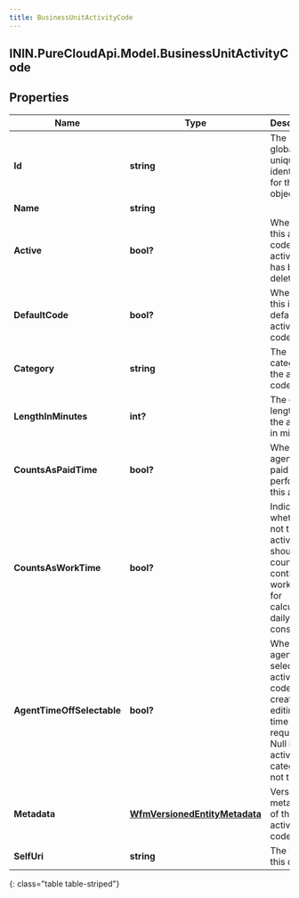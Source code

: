 ```yaml
---
title: BusinessUnitActivityCode
---
```

## ININ.PureCloudApi.Model.BusinessUnitActivityCode

## Properties

|Name | Type | Description | Notes|
|------------ | ------------- | ------------- | -------------|
| **Id** | **string** | The globally unique identifier for the object. | [optional] |
| **Name** | **string** |  | [optional] |
| **Active** | **bool?** | Whether this activity code is active or has been deleted | [optional] |
| **DefaultCode** | **bool?** | Whether this is a default activity code | [optional] |
| **Category** | **string** | The category of the activity code | [optional] |
| **LengthInMinutes** | **int?** | The default length of the activity in minutes | [optional] |
| **CountsAsPaidTime** | **bool?** | Whether an agent is paid while performing this activity | [optional] |
| **CountsAsWorkTime** | **bool?** | Indicates whether or not the activity should be counted as contiguous work time for calculating daily constraints | [optional] |
| **AgentTimeOffSelectable** | **bool?** | Whether an agent can select this activity code when creating or editing a time off request. Null if the activity&#39;s category is not time off. | [optional] |
| **Metadata** | [**WfmVersionedEntityMetadata**](WfmVersionedEntityMetadata.html) | Version metadata of this activity code | [optional] |
| **SelfUri** | **string** | The URI for this object | [optional] |
{: class="table table-striped"}


